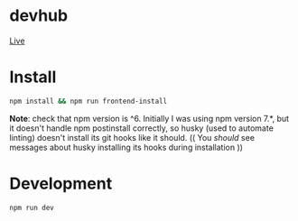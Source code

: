 # devhub

[Live](https://aa-devhub.herokuapp.com/)

# Install
```sh
npm install && npm run frontend-install
```
**Note**: check that npm version is ^6. Initially I was using npm version 7.\*, but it doesn't handle npm postinstall correctly, so husky (used to automate linting) doesn't install its git hooks like it should. (( You *should* see messages about husky installing its hooks during installation ))

# Development
```sh
npm run dev
```
